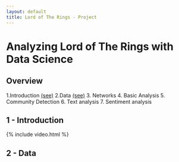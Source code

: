```yaml
---
layout: default
title: Lord of The Rings - Project 
---
```


# Analyzing Lord of The Rings with Data Science

## Overview 

1.Introduction [(see)](#1---introduction)
2.Data [(see)](#2---data)
3. Networks
4. Basic Analysis
5. Community Detection
6. Text analysis
7. Sentiment analysis

## 1 - Introduction 

{% include video.html %}

## 2 - Data


